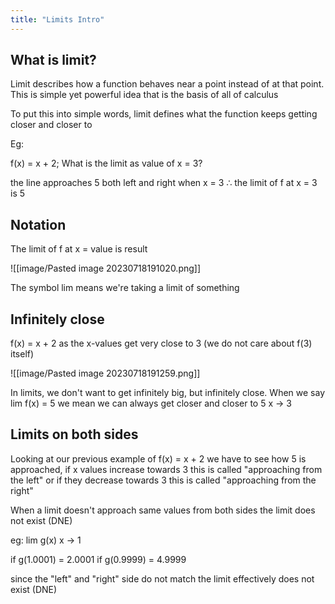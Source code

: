 ```yaml
---
title: "Limits Intro"
---
```

## What is limit?

Limit describes how a function behaves near a point instead of at that point. This is simple yet powerful idea that is the basis of all of calculus

To put this into simple words, limit defines what the function keeps getting closer and closer to

Eg:

f(x) = x + 2; What is the limit as value of x = 3?

the line approaches 5 both left and right when x = 3 $\therefore$ the limit of f at x = 3 is 5

## Notation

The limit of f at x = value is result

![[image/Pasted image 20230718191020.png]]

The symbol lim means we're taking a limit of something

## Infinitely close

f(x) = x + 2 as the x-values get very close to 3 (we do not care about f(3) itself)

![[image/Pasted image 20230718191259.png]]

In limits, we don't want to get infinitely big, but infinitely close. When we say lim f(x) = 5 we mean we can always get closer and closer to 5
	x -> 3

## Limits on both sides

Looking at our previous example of f(x) = x + 2 we have to see how 5 is approached, if x values increase towards 3 this is called "approaching from the left" or if they decrease towards 3 this is called "approaching from the right"

When a limit doesn't approach same values from both sides the limit does not exist (DNE)

eg:
lim g(x)
x -> 1

if g(1.0001) = 2.0001
if g(0.9999) = 4.9999

since the "left" and "right" side do not match the limit effectively does not exist (DNE)

